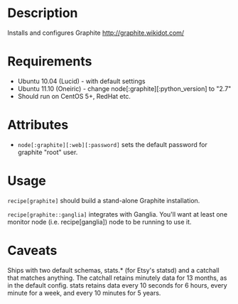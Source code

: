 Description
===========

Installs and configures Graphite http://graphite.wikidot.com/

Requirements
============

* Ubuntu 10.04 (Lucid) - with default settings
* Ubuntu 11.10 (Oneiric) - change node[:graphite][:python_version] to "2.7"
* Should run on CentOS 5+, RedHat etc.

Attributes
==========

* `node[:graphite][:web][:password]` sets the default password for graphite "root" user.

Usage
=====

`recipe[graphite]` should build a stand-alone Graphite installation.

`recipe[graphite::ganglia]` integrates with Ganglia. You'll want at
least one monitor node (i.e. recipe[ganglia]) node to be running
to use it.

Caveats
=======

Ships with two default schemas, stats.* (for Etsy's statsd) and a
catchall that matches anything. The catchall retains minutely data for
13 months, as in the default config. stats retains data every 10 seconds
for 6 hours, every minute for a week, and every 10 minutes for 5 years.
